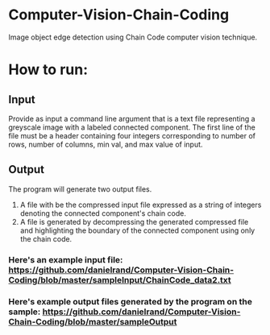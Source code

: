 # Computer-Vision-Chain-Coding
Image object edge detection using Chain Code computer vision technique. 

# How to run:

## Input
Provide as input a command line argument that is a text file representing a greyscale image with a labeled connected component.
The first line of the file must be a header containing four integers corresponding to number of rows, number of columns, min val, and max value of input.

## Output
The program will generate two output files. 
1. A file with be the compressed input file expressed as a string of integers denoting the connected component's chain code.
2. A file is generated by decompressing the generated compressed file and highlighting the boundary of the connected component using only the chain code.

### Here's an example input file: https://github.com/danielrand/Computer-Vision-Chain-Coding/blob/master/sampleInput/ChainCode_data2.txt

### Here's example output files generated by the program on the sample: https://github.com/danielrand/Computer-Vision-Chain-Coding/blob/master/sampleOutput



